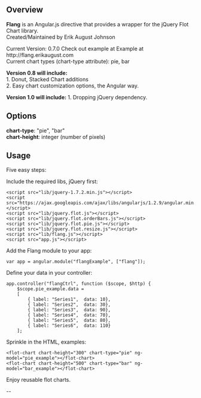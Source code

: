 <h2>Overview</h2>
<p><strong>Flang</strong> is an Angular.js directive that provides a wrapper for the jQuery Flot Chart library.<br />
Created/Maintained by Erik August Johnson</p>

<p>Current Version: 0.7.0
Check out example at Example at http://flang.erikaugust.com<br />
Current chart types (chart-type attribute): pie, bar</p>

<p><strong>Version 0.8 will include:</strong><br />
1. Donut, Stacked Chart additions<br />
2. Easy chart customization options, the Angular way.</p>

<p><strong>Version 1.0 will include:</strong>
1. Dropping jQuery dependency.</p>

<h2>Options</h2>
<p><strong>chart-type</strong>: "pie", "bar"<br />
<strong>chart-height</strong>: integer (number of pixels)</p>

<h2>Usage</h2>
Five easy steps:

Include the required libs, jQuery first:
```
<script src="lib/jquery-1.7.2.min.js"></script>
<script src="https://ajax.googleapis.com/ajax/libs/angularjs/1.2.9/angular.min.js"></script>
<script src="lib/jquery.flot.js"></script>
<script src="lib/jquery.flot.orderBars.js"></script>
<script src="lib/jquery.flot.pie.js"></script>
<script src="lib/jquery.flot.resize.js"></script>
<script src="lib/flang.js"></script>
<script src="app.js"></script>
```

Add the Flang module to your app:
```
var app = angular.module("flangExample", ["flang"]);
```

Define your data in your controller:
```
app.controller("flangCtrl", function ($scope, $http) {
    $scope.pie_example.data =
    [
        { label: "Series1",  data: 10},
        { label: "Series2",  data: 30},
        { label: "Series3",  data: 90},
        { label: "Series4",  data: 70},
        { label: "Series5",  data: 80},
        { label: "Series6",  data: 110}
    ];

```

Sprinkle in the HTML, examples:
```
<flot-chart chart-height="300" chart-type="pie" ng-model="pie_example"></flot-chart>
<flot-chart chart-height="500" chart-type="bar" ng-model="bar_example"></flot-chart>
```

Enjoy reusable flot charts.

--

